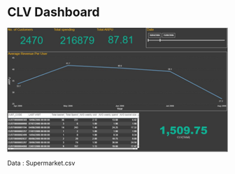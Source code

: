 # CLV Dashboard

![CLV Dashboard](https://github.com/tjinjutha/BADS7105-CRM-analytics-and-intelligenece/blob/main/Homework%2005/Jinjutha%20Teeranittayaparp%206210422047_Homework5.JPG)

Data : Supermarket.csv
